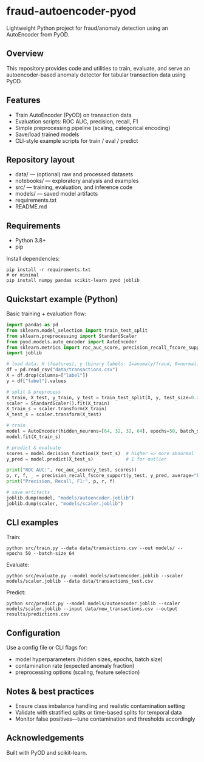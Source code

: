 # fraud-autoencoder-pyod

Lightweight Python project for fraud/anomaly detection using an AutoEncoder from PyOD.

## Overview
This repository provides code and utilities to train, evaluate, and serve an autoencoder-based anomaly detector for tabular transaction data using PyOD.

## Features
- Train AutoEncoder (PyOD) on transaction data
- Evaluation scripts: ROC AUC, precision, recall, F1
- Simple preprocessing pipeline (scaling, categorical encoding)
- Save/load trained models
- CLI-style example scripts for train / eval / predict

## Repository layout
- data/                 — (optional) raw and processed datasets
- notebooks/            — exploratory analysis and examples
- src/                  — training, evaluation, and inference code
- models/               — saved model artifacts
- requirements.txt
- README.md

## Requirements
- Python 3.8+
- pip

Install dependencies:
```
pip install -r requirements.txt
# or minimal
pip install numpy pandas scikit-learn pyod joblib
```

## Quickstart example (Python)
Basic training + evaluation flow:
```python
import pandas as pd
from sklearn.model_selection import train_test_split
from sklearn.preprocessing import StandardScaler
from pyod.models.auto_encoder import AutoEncoder
from sklearn.metrics import roc_auc_score, precision_recall_fscore_support
import joblib

# load data: X (features), y (binary labels: 1=anomaly/fraud, 0=normal)
df = pd.read_csv("data/transactions.csv")
X = df.drop(columns=["label"])
y = df["label"].values

# split & preprocess
X_train, X_test, y_train, y_test = train_test_split(X, y, test_size=0.2, random_state=42, stratify=y)
scaler = StandardScaler().fit(X_train)
X_train_s = scaler.transform(X_train)
X_test_s = scaler.transform(X_test)

# train
model = AutoEncoder(hidden_neurons=[64, 32, 32, 64], epochs=50, batch_size=64, contamination=0.01)
model.fit(X_train_s)

# predict & evaluate
scores = model.decision_function(X_test_s)  # higher => more abnormal
y_pred = model.predict(X_test_s)            # 1 for outlier

print("ROC AUC:", roc_auc_score(y_test, scores))
p, r, f, _ = precision_recall_fscore_support(y_test, y_pred, average="binary", zero_division=0)
print("Precision, Recall, F1:", p, r, f)

# save artifacts
joblib.dump(model, "models/autoencoder.joblib")
joblib.dump(scaler, "models/scaler.joblib")
```

## CLI examples
Train:
```
python src/train.py --data data/transactions.csv --out models/ --epochs 50 --batch-size 64
```
Evaluate:
```
python src/evaluate.py --model models/autoencoder.joblib --scaler models/scaler.joblib --data data/transactions_test.csv
```
Predict:
```
python src/predict.py --model models/autoencoder.joblib --scaler models/scaler.joblib --input data/new_transactions.csv --output results/predictions.csv
```

## Configuration
Use a config file or CLI flags for:
- model hyperparameters (hidden sizes, epochs, batch size)
- contamination rate (expected anomaly fraction)
- preprocessing options (scaling, feature selection)

## Notes & best practices
- Ensure class imbalance handling and realistic contamination setting
- Validate with stratified splits or time-based splits for temporal data
- Monitor false positives—tune contamination and thresholds accordingly

## Acknowledgements
Built with PyOD and scikit-learn.

